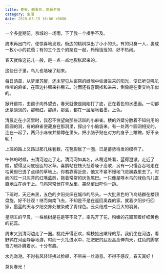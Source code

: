 ```yaml
---
title: 春天，朝看花，晚看夕阳
category: 生活
date: 2020-03-15 16:00 +0800
---
```


一个多星期前，京城的一场雨，下了我一个措手不及。

周末再出门时，便惊喜地发现，街边的桃树探出了小小的头。有的只身一人，裹成一枚小小的花苞；有的三个五个的聚在一起，玲玲珑珑的，好不热闹。

春天就像这花儿一般，是一点一点地膨胀起来的。

这些日子里，鸟儿也聒噪了起来。

每日清晨，从梦里苏醒，还未望见从窗帘的缝隙中偷渡进来的阳光，便已听见叽叽喳喳的麻雀，在窗边扑腾来扑腾去。时而还有喜鹊掺和进来，倒像是在奏交响乐似的。

掀开窗帘，由窗子向外望去，春天就像是刚刚打了底，正在着色的水墨画。一切都还是淡淡的，那粉红，那绿，那蓝，都在一层层地着墨，上色。

清晨走在小区里时，我忍不住望向那些活跃的小麻雀。楼的外壁分散着不知何用的圆圆的洞，有的麻雀便藏身在那洞里，探出个小脑袋来。有一处两个圆洞相交的，连在一起了，两只小麻雀并排蹲在里头，把小脑子贴在对方的身子上蹭蹭，好不亲昵！

上班的路上又路过那几株套数，花苞膨胀了一圈，已是蓄势待发的模样了。

午休的时候，去清河边走了走。清河河如其名，从稍远处看，蓝得澄澈。走近了瞧，望得见河底密匝的水草。喜鹊站在枝头扯着嗓子高歌，另有一只慢吞吞地走在枯黄但已透了点绿的草地上。你若靠得近些，他又不紧不慢地飞进奥森里去了。时而闪过一只灰背的红嘴蓝鹊，拖着常常的灰色尾巴。一只像是啄木鸟的绿色鸟儿直直地立在树干上。乌鸦常常伏在草丛里，突然窜出吓你一跳。

下班时，天还未黑，五色的夕阳交织在城市的尽头。一大批黑色的飞鸟结群在楼顶盘旋，好不壮观！继而向南飞去，不知是不是在返回奥森的家。就着夕阳步行回家，墨蓝的天与夕阳交界处被染成了青绿色。云朵结成一朵巨大的羽翼。

星期五的早晨，一株桃树是在是等不及了，率先开了花，粉嫩的花瓣顶着纤细黄色的花蕊。

周末又到清河边走了一圈。桃花开得正欢，柳枝抽出嫩绿的芽。我们坐在河边，看野鸭在河面静静地游，时而一头扎进水中，把肥肥的屁股高高伸向天，红色的脚掌奋力地扑腾着水，十分有趣。

水光潋滟。不时有风轻轻拂过脸颊，不带来一丝凉意。不得不感叹，春天真好！

莫负春光！
